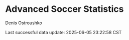 # Advanced Soccer Statistics
Denis Ostroushko

<!-- gfm -->

Last successful data update: 2025-06-05 23:22:58 CST

